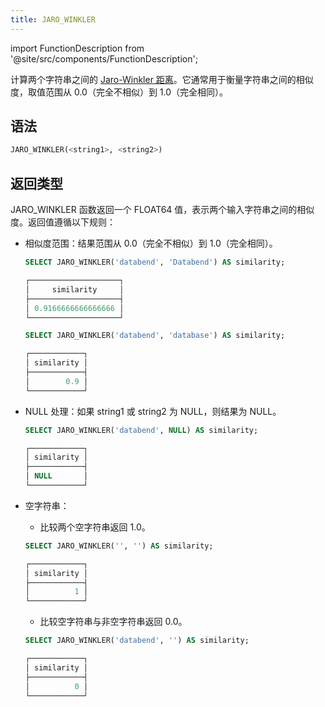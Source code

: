 ```yaml
---
title: JARO_WINKLER
---
```


import FunctionDescription from '@site/src/components/FunctionDescription';

<FunctionDescription description="引入或更新于：v1.2.675"/>

计算两个字符串之间的 [Jaro-Winkler 距离](https://en.wikipedia.org/wiki/Jaro%E2%80%93Winkler_distance)。它通常用于衡量字符串之间的相似度，取值范围从 0.0（完全不相似）到 1.0（完全相同）。

## 语法

```sql
JARO_WINKLER(<string1>, <string2>)
```

## 返回类型

JARO_WINKLER 函数返回一个 FLOAT64 值，表示两个输入字符串之间的相似度。返回值遵循以下规则：

- 相似度范围：结果范围从 0.0（完全不相似）到 1.0（完全相同）。

    ```sql title='示例：'
    SELECT JARO_WINKLER('databend', 'Databend') AS similarity;

    ┌────────────────────┐
    │     similarity     │
    ├────────────────────┤
    │ 0.9166666666666666 │
    └────────────────────┘

    SELECT JARO_WINKLER('databend', 'database') AS similarity;

    ┌────────────┐
    │ similarity │
    ├────────────┤
    │        0.9 │
    └────────────┘
    ```
- NULL 处理：如果 string1 或 string2 为 NULL，则结果为 NULL。

    ```sql title='示例：'
    SELECT JARO_WINKLER('databend', NULL) AS similarity;

    ┌────────────┐
    │ similarity │
    ├────────────┤
    │ NULL       │
    └────────────┘
    ```
- 空字符串：
    - 比较两个空字符串返回 1.0。

    ```sql title='示例：'
    SELECT JARO_WINKLER('', '') AS similarity;

    ┌────────────┐
    │ similarity │
    ├────────────┤
    │          1 │
    └────────────┘
    ```
    - 比较空字符串与非空字符串返回 0.0。

    ```sql title='示例：'
    SELECT JARO_WINKLER('databend', '') AS similarity;

    ┌────────────┐
    │ similarity │
    ├────────────┤
    │          0 │
    └────────────┘
    ```